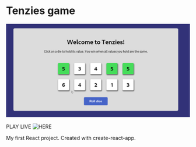 # Tenzies game

![](screenshot.png)

PLAY LIVE ![HERE](https://pdlmn.github.io/tenzies/)

My first React project. Created with create-react-app.
